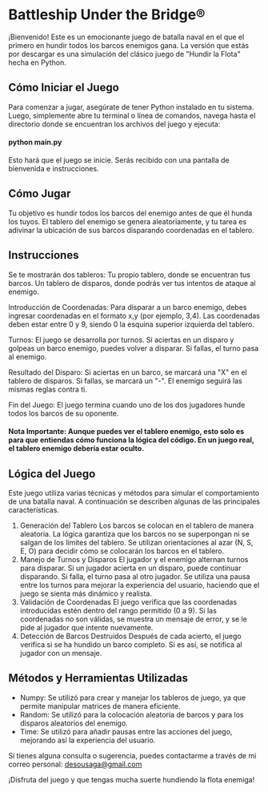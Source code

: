 # Battleship Under the Bridge®
¡Bienvenido! Este es un emocionante juego de batalla naval en el que el primero en hundir todos los barcos enemigos gana. La versión que estás por descargar es una simulación del clásico juego de "Hundir la Flota" hecha en Python.

## Cómo Iniciar el Juego
Para comenzar a jugar, asegúrate de tener Python instalado en tu sistema. Luego, simplemente abre tu terminal o línea de comandos, navega hasta el directorio donde se encuentran los archivos del juego y ejecuta:
#### python main.py
Esto hará que el juego se inicie. Serás recibido con una pantalla de bienvenida e instrucciones.

## Cómo Jugar
Tu objetivo es hundir todos los barcos del enemigo antes de que él hunda los tuyos. El tablero del enemigo se genera aleatoriamente, y tu tarea es adivinar la ubicación de sus barcos disparando coordenadas en el tablero.

## Instrucciones
Se te mostrarán dos tableros:
Tu propio tablero, donde se encuentran tus barcos.
Un tablero de disparos, donde podrás ver tus intentos de ataque al enemigo.

Introducción de Coordenadas:
Para disparar a un barco enemigo, debes ingresar coordenadas en el formato x,y (por ejemplo, 3,4).
Las coordenadas deben estar entre 0 y 9, siendo 0 la esquina superior izquierda del tablero.

Turnos:
El juego se desarrolla por turnos. Si aciertas en un disparo y golpeas un barco enemigo, puedes volver a disparar.
Si fallas, el turno pasa al enemigo.

Resultado del Disparo:
Si aciertas en un barco, se marcará una "X" en el tablero de disparos.
Si fallas, se marcará un "-".
El enemigo seguirá las mismas reglas contra ti.

Fin del Juego:
El juego termina cuando uno de los dos jugadores hunde todos los barcos de su oponente.


#### Nota Importante: Aunque puedes ver el tablero enemigo, esto solo es para que entiendas cómo funciona la lógica del código. En un juego real, el tablero enemigo debería estar oculto.


## Lógica del Juego
Este juego utiliza varias técnicas y métodos para simular el comportamiento de una batalla naval. A continuación se describen algunas de las principales características.

1. Generación del Tablero
Los barcos se colocan en el tablero de manera aleatoria. La lógica garantiza que los barcos no se superpongan ni se salgan de los límites del tablero.
Se utilizan orientaciones al azar (N, S, E, O) para decidir cómo se colocarán los barcos en el tablero.
2. Manejo de Turnos y Disparos
El jugador y el enemigo alternan turnos para disparar.
Si un jugador acierta en un disparo, puede continuar disparando. Si falla, el turno pasa al otro jugador.
Se utiliza una pausa entre los turnos para mejorar la experiencia del usuario, haciendo que el juego se sienta más dinámico y realista.
3. Validación de Coordenadas
El juego verifica que las coordenadas introducidas estén dentro del rango permitido (0 a 9). Si las coordenadas no son válidas, se muestra un mensaje de error, y se le pide al jugador que intente nuevamente.
4. Detección de Barcos Destruidos
Después de cada acierto, el juego verifica si se ha hundido un barco completo. Si es así, se notifica al jugador con un mensaje.

## Métodos y Herramientas Utilizadas
- Numpy: Se utilizó para crear y manejar los tableros de juego, ya que permite manipular matrices de manera eficiente.
- Random: Se utilizó para la colocación aleatoria de barcos y para los disparos aleatorios del enemigo.
- Time: Se utilizó para añadir pausas entre las acciones del juego, mejorando así la experiencia del usuario.


Si tienes alguna consulta o sugerencia, puedes contactarme a través de mi correo personal: desousaga@gmail.com

¡Disfruta del juego y que tengas mucha suerte hundiendo la flota enemiga!
